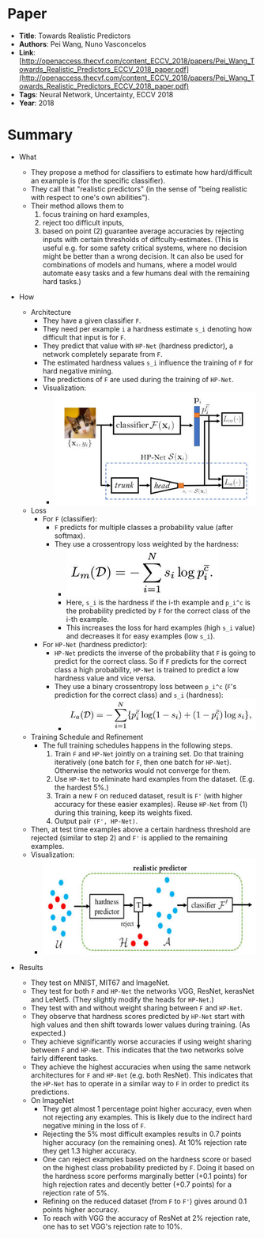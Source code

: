 # Paper

* **Title**: Towards Realistic Predictors
* **Authors**: Pei Wang, Nuno Vasconcelos
* **Link**: [http://openaccess.thecvf.com/content_ECCV_2018/papers/Pei_Wang_Towards_Realistic_Predictors_ECCV_2018_paper.pdf](http://openaccess.thecvf.com/content_ECCV_2018/papers/Pei_Wang_Towards_Realistic_Predictors_ECCV_2018_paper.pdf)
* **Tags**: Neural Network, Uncertainty, ECCV 2018
* **Year**: 2018

# Summary

* What
  * They propose a method for classifiers to estimate how hard/difficult an example is (for the specific classifier).
  * They call that "realistic predictors" (in the sense of "being realistic with respect to one's own abilities").
  * Their method allows them to
    1. focus training on hard examples,
    2. reject too difficult inputs,
    3. based on point (2) guarantee average accuracies by rejecting inputs with certain thresholds of diffculty-estimates.
       (This is useful e.g. for some safety critical systems, where no decision might be better than a wrong decision.
        It can also be used for combinations of models and humans, where a model would automate easy tasks and a few humans deal with the remaining hard tasks.)

* How
  * Architecture
    * They have a given classifier `F`.
    * They need per example `i` a hardness estimate `s_i` denoting how difficult that input is for `F`.
    * They predict that value with `HP-Net` (hardness predictor), a network completely separate from `F`.
    * The estimated hardness values `s_i` influence the training of `F` for hard negative mining.
    * The predictions of `F` are used during the training of `HP-Net`.
    * Visualization:
      * ![architecture](images/Towards_Realistic_Predictors/architecture.jpg?raw=true "architecture")
  * Loss
    * For `F` (classifier):
      * `F` predicts for multiple classes a probability value (after softmax).
      * They use a crossentropy loss weighted by the hardness:
        * ![loss F](images/Towards_Realistic_Predictors/loss_f.jpg?raw=true "loss F")
        * Here, `s_i` is the hardness if the i-th example and `p_i^c` is the probability predicted by `F` for the correct class of the i-th example.
        * This increases the loss for hard examples (high `s_i` value) and decreases it for easy examples (low `s_i`).
    * For `HP-Net` (hardness predictor):
      * `HP-Net` predicts the inverse of the probability that `F` is going to predict for the correct class.
        So if `F` predicts for the correct class a high probability, `HP-Net` is trained to predict a low hardness value and vice versa.
      * They use a binary crossentropy loss between `p_i^c` (`F`'s prediction for the correct class) and `s_i` (hardness):
        * ![loss HP-Net](images/Towards_Realistic_Predictors/loss_hp_net.jpg?raw=true "loss HP-Net")
  * Training Schedule and Refinement
    * The full training schedules happens in the following steps.
      1. Train `F` and `HP-Net` jointly on a training set.
         Do that training iteratively (one batch for `F`, then one batch for `HP-Net`). 
         Otherwise the networks would not converge for them.
      2. Use `HP-Net` to eliminate hard examples from the dataset. (E.g. the hardest 5%.)
      3. Train a new `F` on reduced dataset, result is `F'` (with higher accuracy for these easier examples).
         Reuse `HP-Net` from (1) during this training, keep its weights fixed.
      4. Output pair `(F', HP-Net)`.
   * Then, at test time examples above a certain hardness threshold are rejected (similar to step 2) and `F'` is applied to the remaining examples.
   * Visualization:
     * ![schedule](images/Towards_Realistic_Predictors/schedule.jpg?raw=true "schedule")

* Results
  * They test on MNIST, MIT67 and ImageNet.
  * They test for both `F` and `HP-Net` the networks VGG, ResNet, kerasNet and LeNet5. (They slightly modify the heads for `HP-Net`.)
  * They test with and without weight sharing between `F` and `HP-Net`.
  * They observe that hardness scores predicted by `HP-Net` start with high values and then shift towards lower values during training. (As expected.)
  * They achieve significantly worse accuracies if using weight sharing between `F` and `HP-Net`. This indicates that the two networks solve fairly different tasks.
  * They achieve the highest accuracies when using the same network architectures for `F` and `HP-Net` (e.g. both ResNet). This indicates that the `HP-Net` has to operate in a similar way to `F` in order to predict its predictions.
  * On ImageNet
    * They get almost 1 percentage point higher accuracy, even when not rejecting any examples. This is likely due to the indirect hard negative mining in the loss of `F`.
    * Rejecting the 5% most difficult examples results in 0.7 points higher accuracy (on the remaining ones). At 10% rejection rate they get 1.3 higher accuracy.
    * One can reject examples based on the hardness score or based on the highest class probability predicted by `F`.
      Doing it based on the hardness score performs marginally better (+0.1 points) for high rejection rates and decently better (+0.7 points) for a rejection rate of 5%.
    * Refining on the reduced dataset (from `F` to `F'`) gives around 0.1 points higher accuracy.
    * To reach with VGG the accuracy of ResNet at 2% rejection rate, one has to set VGG's rejection rate to 10%.

